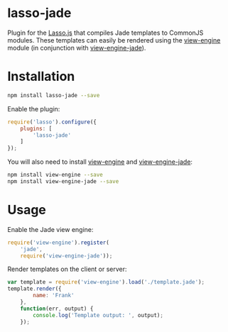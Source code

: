 lasso-jade
==============

Plugin for the [Lasso.js](https://github.com/raptorjs/lasso) that compiles Jade templates to CommonJS modules. These templates can easily be rendered using the [view-engine](https://github.com/patrick-steele-idem/view-engine) module (in conjunction with [view-engine-jade](https://github.com/patrick-steele-idem/view-engine-jade)).

# Installation

```bash
npm install lasso-jade --save
```

Enable the plugin:

```javascript
require('lasso').configure({
    plugins: [
        'lasso-jade'
    ]
});
```

You will also need to install [view-engine](https://github.com/patrick-steele-idem/view-engine) and [view-engine-jade](https://github.com/patrick-steele-idem/view-engine-jade):

```bash
npm install view-engine --save
npm install view-engine-jade --save
```

# Usage

Enable the Jade view engine:

```javascript
require('view-engine').register(
    'jade',
    require('view-engine-jade'));
```

Render templates on the client or server:

```javascript
var template = require('view-engine').load('./template.jade');
template.render({
        name: 'Frank'
    },
    function(err, output) {
        console.log('Template output: ', output);
    });
```